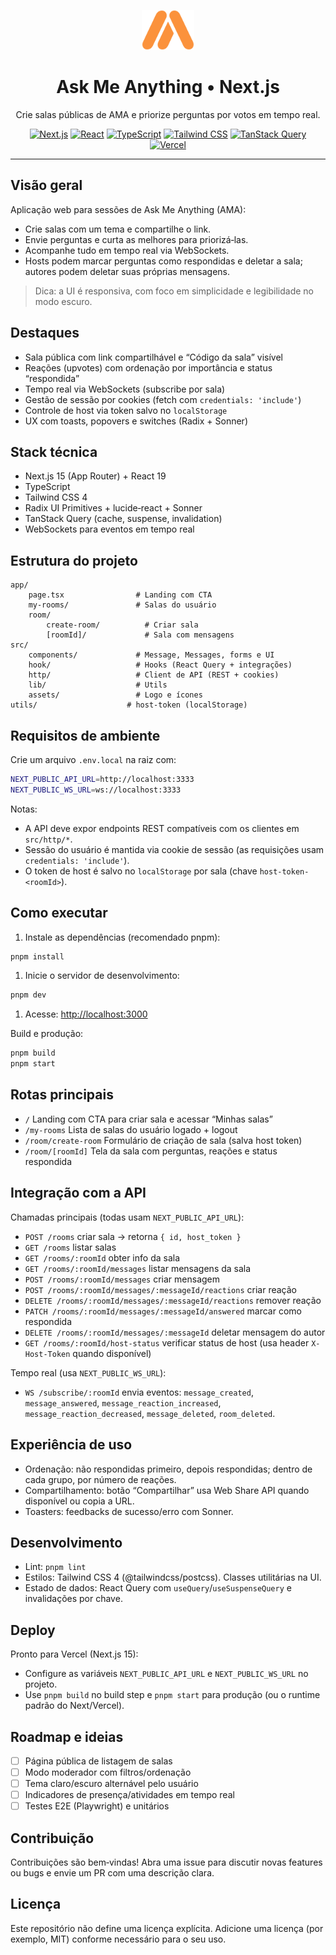 <!-- markdownlint-disable MD033 MD041 -->
<p align="center">
	<img src="./src/assets/ama-logo.svg" alt="Ask Me Anything" height="64" />
  
</p>
<h1 align="center">Ask Me Anything • Next.js</h1>
<p align="center">Crie salas públicas de AMA e priorize perguntas por votos em tempo real.</p>
<!-- markdownlint-enable MD033 MD041 -->

<!-- markdownlint-disable MD033 -->
<p align="center">
	<a href="https://nextjs.org/"><img alt="Next.js" src="https://img.shields.io/badge/Next.js-15-000?logo=nextdotjs" /></a>
	<a href="https://react.dev/"><img alt="React" src="https://img.shields.io/badge/React-19-149ECA?logo=react&logoColor=white" /></a>
	<a href="https://www.typescriptlang.org/"><img alt="TypeScript" src="https://img.shields.io/badge/TypeScript-5-3178C6?logo=typescript&logoColor=white" /></a>
	<a href="https://tailwindcss.com/"><img alt="Tailwind CSS" src="https://img.shields.io/badge/Tailwind-4-38B2AC?logo=tailwindcss&logoColor=white" /></a>
	<a href="https://tanstack.com/query/latest"><img alt="TanStack Query" src="https://img.shields.io/badge/TanStack%20Query-5-FF4154?logo=reactquery&logoColor=white" /></a>
	<a href="https://vercel.com/"><img alt="Vercel" src="https://img.shields.io/badge/Deploy-Vercel-000?logo=vercel" /></a>

</p>
<!-- markdownlint-enable MD033 -->

---

## Visão geral

Aplicação web para sessões de Ask Me Anything (AMA):

- Crie salas com um tema e compartilhe o link.
- Envie perguntas e curta as melhores para priorizá‑las.
- Acompanhe tudo em tempo real via WebSockets.
- Hosts podem marcar perguntas como respondidas e deletar a sala; autores podem deletar suas próprias mensagens.

> Dica: a UI é responsiva, com foco em simplicidade e legibilidade no modo escuro.

## Destaques

- Sala pública com link compartilhável e “Código da sala” visível
- Reações (upvotes) com ordenação por importância e status “respondida”
- Tempo real via WebSockets (subscribe por sala)
- Gestão de sessão por cookies (fetch com `credentials: 'include'`)
- Controle de host via token salvo no `localStorage`
- UX com toasts, popovers e switches (Radix + Sonner)

## Stack técnica

- Next.js 15 (App Router) + React 19
- TypeScript
- Tailwind CSS 4
- Radix UI Primitives + lucide‑react + Sonner
- TanStack Query (cache, suspense, invalidation)
- WebSockets para eventos em tempo real

## Estrutura do projeto

```text
app/
	page.tsx                # Landing com CTA
	my-rooms/               # Salas do usuário
	room/
		create-room/          # Criar sala
		[roomId]/             # Sala com mensagens
src/
	components/             # Message, Messages, forms e UI
	hook/                   # Hooks (React Query + integrações)
	http/                   # Client de API (REST + cookies)
	lib/                    # Utils
	assets/                 # Logo e ícones
utils/                    # host-token (localStorage)
```

## Requisitos de ambiente

Crie um arquivo `.env.local` na raiz com:

```bash
NEXT_PUBLIC_API_URL=http://localhost:3333
NEXT_PUBLIC_WS_URL=ws://localhost:3333
```

Notas:

- A API deve expor endpoints REST compatíveis com os clientes em `src/http/*`.
- Sessão do usuário é mantida via cookie de sessão (as requisições usam `credentials: 'include'`).
- O token de host é salvo no `localStorage` por sala (chave `host-token-<roomId>`).

## Como executar

1. Instale as dependências (recomendado pnpm):

```bash
pnpm install
```

1. Inicie o servidor de desenvolvimento:

```bash
pnpm dev
```

1. Acesse: <http://localhost:3000>

Build e produção:

```bash
pnpm build
pnpm start
```

## Rotas principais

- `/` Landing com CTA para criar sala e acessar “Minhas salas”
- `/my-rooms` Lista de salas do usuário logado + logout
- `/room/create-room` Formulário de criação de sala (salva host token)
- `/room/[roomId]` Tela da sala com perguntas, reações e status respondida

## Integração com a API

Chamadas principais (todas usam `NEXT_PUBLIC_API_URL`):

- `POST /rooms` criar sala → retorna `{ id, host_token }`
- `GET /rooms` listar salas
- `GET /rooms/:roomId` obter info da sala
- `GET /rooms/:roomId/messages` listar mensagens da sala
- `POST /rooms/:roomId/messages` criar mensagem
- `POST /rooms/:roomId/messages/:messageId/reactions` criar reação
- `DELETE /rooms/:roomId/messages/:messageId/reactions` remover reação
- `PATCH /rooms/:roomId/messages/:messageId/answered` marcar como respondida
- `DELETE /rooms/:roomId/messages/:messageId` deletar mensagem do autor
- `GET /rooms/:roomId/host-status` verificar status de host (usa header `X-Host-Token` quando disponível)

Tempo real (usa `NEXT_PUBLIC_WS_URL`):

- `WS /subscribe/:roomId` envia eventos: `message_created`, `message_answered`, `message_reaction_increased`, `message_reaction_decreased`, `message_deleted`, `room_deleted`.

## Experiência de uso

- Ordenação: não respondidas primeiro, depois respondidas; dentro de cada grupo, por número de reações.
- Compartilhamento: botão “Compartilhar” usa Web Share API quando disponível ou copia a URL.
- Toasters: feedbacks de sucesso/erro com Sonner.

## Desenvolvimento

- Lint: `pnpm lint`
- Estilos: Tailwind CSS 4 (@tailwindcss/postcss). Classes utilitárias na UI.
- Estado de dados: React Query com `useQuery`/`useSuspenseQuery` e invalidações por chave.

## Deploy

Pronto para Vercel (Next.js 15):

- Configure as variáveis `NEXT_PUBLIC_API_URL` e `NEXT_PUBLIC_WS_URL` no projeto.
- Use `pnpm build` no build step e `pnpm start` para produção (ou o runtime padrão do Next/Vercel).

## Roadmap e ideias

- [ ] Página pública de listagem de salas
- [ ] Modo moderador com filtros/ordenação
- [ ] Tema claro/escuro alternável pelo usuário
- [ ] Indicadores de presença/atividades em tempo real
- [ ] Testes E2E (Playwright) e unitários

## Contribuição

Contribuições são bem‑vindas! Abra uma issue para discutir novas features ou bugs e envie um PR com uma descrição clara.

## Licença

Este repositório não define uma licença explícita. Adicione uma licença (por exemplo, MIT) conforme necessário para o seu uso.
